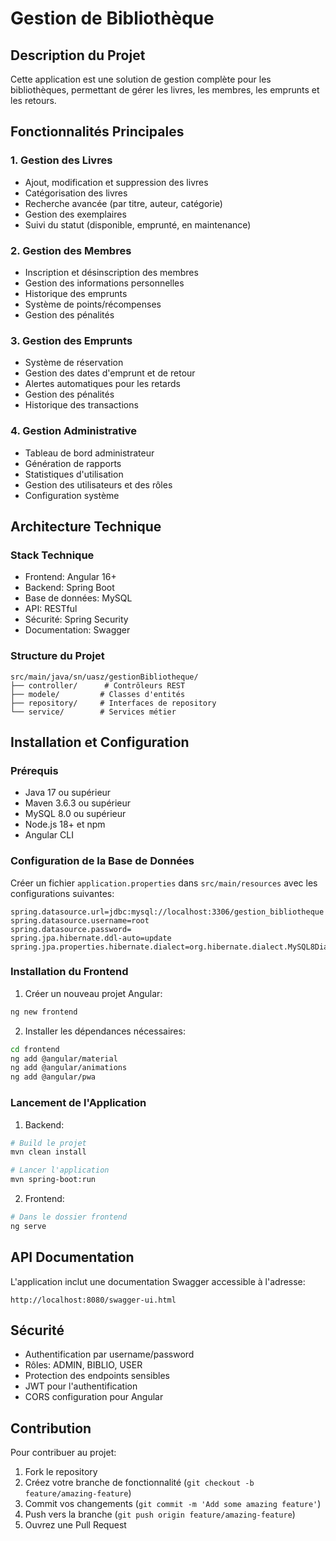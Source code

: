 # Gestion de Bibliothèque

## Description du Projet
Cette application est une solution de gestion complète pour les bibliothèques, permettant de gérer les livres, les membres, les emprunts et les retours.

## Fonctionnalités Principales

### 1. Gestion des Livres
- Ajout, modification et suppression des livres
- Catégorisation des livres
- Recherche avancée (par titre, auteur, catégorie)
- Gestion des exemplaires
- Suivi du statut (disponible, emprunté, en maintenance)

### 2. Gestion des Membres
- Inscription et désinscription des membres
- Gestion des informations personnelles
- Historique des emprunts
- Système de points/récompenses
- Gestion des pénalités

### 3. Gestion des Emprunts
- Système de réservation
- Gestion des dates d'emprunt et de retour
- Alertes automatiques pour les retards
- Gestion des pénalités
- Historique des transactions

### 4. Gestion Administrative
- Tableau de bord administrateur
- Génération de rapports
- Statistiques d'utilisation
- Gestion des utilisateurs et des rôles
- Configuration système

## Architecture Technique

### Stack Technique
- Frontend: Angular 16+
- Backend: Spring Boot
- Base de données: MySQL
- API: RESTful
- Sécurité: Spring Security
- Documentation: Swagger

### Structure du Projet
```
src/main/java/sn/uasz/gestionBibliotheque/
├── controller/      # Contrôleurs REST
├── modele/         # Classes d'entités
├── repository/     # Interfaces de repository
└── service/        # Services métier
```

## Installation et Configuration

### Prérequis
- Java 17 ou supérieur
- Maven 3.6.3 ou supérieur
- MySQL 8.0 ou supérieur
- Node.js 18+ et npm
- Angular CLI

### Configuration de la Base de Données
Créer un fichier `application.properties` dans `src/main/resources` avec les configurations suivantes:
```properties
spring.datasource.url=jdbc:mysql://localhost:3306/gestion_bibliotheque
spring.datasource.username=root
spring.datasource.password=
spring.jpa.hibernate.ddl-auto=update
spring.jpa.properties.hibernate.dialect=org.hibernate.dialect.MySQL8Dialect
```

### Installation du Frontend
1. Créer un nouveau projet Angular:
```bash
ng new frontend
```

2. Installer les dépendances nécessaires:
```bash
cd frontend
ng add @angular/material
ng add @angular/animations
ng add @angular/pwa
```

### Lancement de l'Application
1. Backend:
```bash
# Build le projet
mvn clean install

# Lancer l'application
mvn spring-boot:run
```

2. Frontend:
```bash
# Dans le dossier frontend
ng serve
```

## API Documentation
L'application inclut une documentation Swagger accessible à l'adresse:
```
http://localhost:8080/swagger-ui.html
```

## Sécurité
- Authentification par username/password
- Rôles: ADMIN, BIBLIO, USER
- Protection des endpoints sensibles
- JWT pour l'authentification
- CORS configuration pour Angular

## Contribution
Pour contribuer au projet:
1. Fork le repository
2. Créez votre branche de fonctionnalité (`git checkout -b feature/amazing-feature`)
3. Commit vos changements (`git commit -m 'Add some amazing feature'`)
4. Push vers la branche (`git push origin feature/amazing-feature`)
5. Ouvrez une Pull Request


